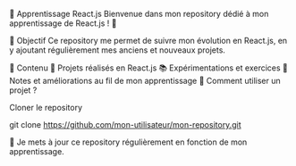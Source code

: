 📘 Apprentissage React.js
Bienvenue dans mon repository dédié à mon apprentissage de React.js ! 🚀

📌 Objectif
Ce repository me permet de suivre mon évolution en React.js, en y ajoutant régulièrement mes anciens et nouveaux projets.

📂 Contenu
📁 Projets réalisés en React.js
📚 Expérimentations et exercices
📝 Notes et améliorations au fil de mon apprentissage
🚀 Comment utiliser un projet ?

Cloner le repository

git clone https://github.com/mon-utilisateur/mon-repository.git

📢 Je mets à jour ce repository régulièrement en fonction de mon apprentissage.


